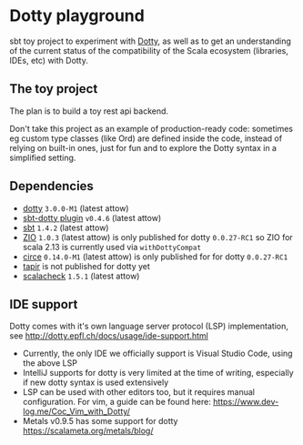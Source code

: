 # Dotty playground 

sbt toy project to experiment with [Dotty](https://dotty.epfl.ch/), as well as to get an understanding of the current status of the compatibility of the Scala ecosystem (libraries, IDEs, etc) with Dotty.  

## The toy project 

The plan is to build a toy rest api backend.

Don't take this project as an example of production-ready code: sometimes eg custom type classes (like Ord) are defined inside the code, instead of relying on built-in ones, just for fun and to explore the Dotty syntax in a simplified setting. 

## Dependencies 

* [dotty](https://dotty.epfl.ch/) `3.0.0-M1` (latest attow) 
* [sbt-dotty plugin](https://github.com/lampepfl/dotty/tree/master/sbt-dotty) `v0.4.6` (latest attow)
* [sbt](https://github.com/sbt/sbt) `1.4.2` (latest attow) 
* [ZIO](https://github.com/zio/zio) `1.0.3` (latest attow) is only published for dotty `0.0.27-RC1` so ZIO for scala 2.13 is currently used via `withDottyCompat`
* [circe](https://github.com/circe/circe) `0.14.0-M1` (latest attow) is only published for for dotty `0.0.27-RC1`
* [tapir](https://github.com/softwaremill/tapir) is not published for dotty yet
* [scalacheck](https://www.scalacheck.org/) `1.5.1` (latest attow) 


## IDE support 

Dotty comes with it's own language server protocol (LSP) implementation, see http://dotty.epfl.ch/docs/usage/ide-support.html
* Currently, the only IDE we officially support is Visual Studio Code, using the above LSP
* IntelliJ supports for dotty is very limited at the time of writing, especially if new dotty syntax is used extensively 
* LSP can be used with other editors too, but it requires manual configuration. For vim, a guide can be found here: https://www.dev-log.me/Coc_Vim_with_Dotty/
* Metals v0.9.5 has some support for dotty https://scalameta.org/metals/blog/ 







